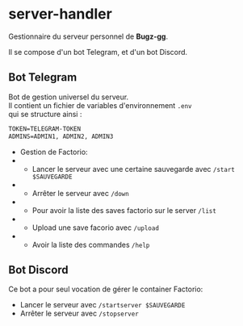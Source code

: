 # server-handler

Gestionnaire du serveur personnel de **Bugz-gg**.

Il se compose d'un bot Telegram, et d'un bot Discord.

## Bot Telegram
Bot de gestion universel du serveur.  
Il contient un fichier de variables d'environnement `.env`  
qui se structure ainsi :
```md
TOKEN=TELEGRAM-TOKEN
ADMINS=ADMIN1, ADMIN2, ADMIN3
```
- Gestion de Factorio:
- - Lancer le serveur avec une certaine sauvegarde avec `/start $SAUVEGARDE`
- - Arrêter le serveur avec `/down`
- - Pour avoir la liste des saves factorio sur le server `/list`
- - Upload une save facorio avec `/upload`
- - Avoir la liste des commandes `/help`


## Bot Discord
Ce bot a pour seul vocation de gérer le container Factorio:
- Lancer le serveur avec `/startserver $SAUVEGARDE`
- Arrêter le serveur avec `/stopserver`

